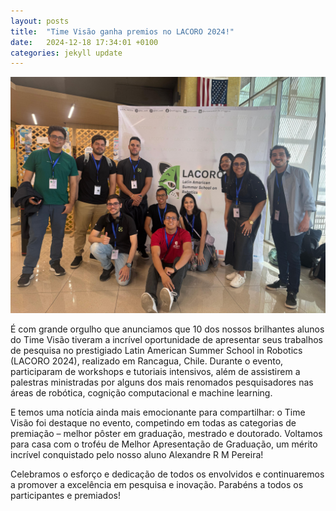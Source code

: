 ```yaml
---
layout: posts
title:  "Time Visão ganha premios no LACORO 2024!"
date:   2024-12-18 17:34:01 +0100
categories: jekyll update
---
```




!["Time Visao no Lacoro"](/assets/images/sobre/06.jpg)

É com grande orgulho que anunciamos que 10 dos nossos brilhantes alunos do Time Visão tiveram a incrível oportunidade de apresentar seus trabalhos de pesquisa no prestigiado Latin American Summer School in Robotics (LACORO 2024), realizado em Rancagua, Chile. Durante o evento, participaram de workshops e tutoriais intensivos, além de assistirem a palestras ministradas por alguns dos mais renomados pesquisadores nas áreas de robótica, cognição computacional e machine learning.

E temos uma notícia ainda mais emocionante para compartilhar: o Time Visão foi destaque no evento, competindo em todas as categorias de premiação – melhor pôster em graduação, mestrado e doutorado. Voltamos para casa com o troféu de Melhor Apresentação de Graduação, um mérito incrível conquistado pelo nosso aluno Alexandre R M Pereira!

Celebramos o esforço e dedicação de todos os envolvidos e continuaremos a promover a excelência em pesquisa e inovação. Parabéns a todos os participantes e premiados!


